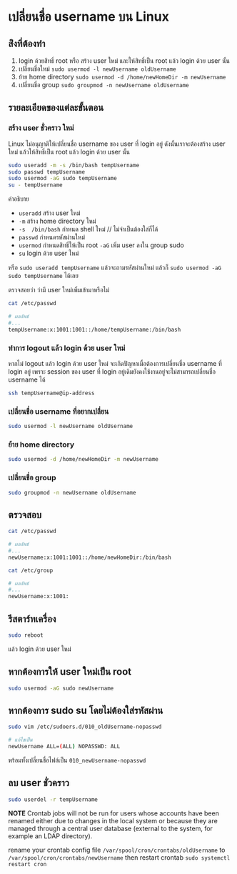 # เปลี่ยนชื่อ username บน Linux

## ส่ิงที่ต้องทำ
1. login ด้วยสิทธิ์ root หรือ สร้าง user ใหม่ และให้สิทธิ์เป็น root แล้ว login ด้วย user นั้น
1. เปลี่ยนชื่อใหม่ `sudo usermod -l newUsername oldUsername`
1. ย้าย home directory `sudo usermod -d /home/newHomeDir -m newUsername`
1. เปลี่ยนชื่อ group `sudo groupmod -n newUsername oldUsername`

## รายละเอียดของแต่ละขั้นตอน
### สร้าง user ชั่วคราว ใหม่
Linux ไม่อนุญาติให้เปลี่ยนชื่อ username ของ user ที่ login อยู่ ดังนั้นเราจะต้องสร้าง user ใหม่ แล้วให้สิทธิ์เป็น root แล้ว login ด้วย user นั้น

```bash
sudo useradd -m -s /bin/bash tempUsername
sudo passwd tempUsername
sudo usermod -aG sudo tempUsername
su - tempUsername
```
คำอธิบาย
- `useradd` สร้าง user ใหม่
- `-m` สร้าง home directory ใหม่
- `-s  /bin/bash` กำหนด shell ใหม่  // ไม่จำเป็นต้องใส่ก็ได้
- `passwd` กำหนดรหัสผ่านใหม่
- `usermod` กำหนดสิทธิ์ให้เป็น root `-aG` เพิ่ม user ลงใน group sudo
- `su` login ด้วย user ใหม่

หรือ `sudo useradd tempUsername` แล้วจะถามรหัสผ่านใหม่ แล้วก็ `sudo usermod -aG sudo tempUsername` ได้เลย

ตรวจสอยว่า ว่ามี user ใหม่เพิ่มเข้ามาหรือไม่
```bash
cat /etc/passwd

# ผลลัพธ์
#...
tempUsername:x:1001:1001::/home/tempUsername:/bin/bash
```

### ทำการ logout แล้ว login ด้วย user ใหม่

หากไม่ logout แล้ว login ด้วย user ใหม่ จะเกิดปัญหาเมื่อต้องการเปลี่ยนชื่อ username ที่ login อยู่
เพราะ session ของ user ที่ login อยู่เดิมยังคงใช้งานอยู่จะไม่สามารถเปลี่ยนชื่อ username ได้
```bash
ssh tempUsername@ip-address
```

### เปลี่ยนชื่อ username ที่อยากเปลี่ยน
```bash
sudo usermod -l newUsername oldUsername
```

### ย้าย home directory
```bash
sudo usermod -d /home/newHomeDir -m newUsername
```

### เปลี่ยนชื่อ group
```bash
sudo groupmod -n newUsername oldUsername
```

## ตรวจสอบ
```bash
cat /etc/passwd

# ผลลัพธ์
#...
newUsername:x:1001:1001::/home/newHomeDir:/bin/bash

cat /etc/group

# ผลลัพธ์
#...
newUsername:x:1001:
```

## รีสตาร์ทเครื่อง
```bash
sudo reboot
```
แล้ว login ด้วย user ใหม่

## หากต้องการให้ user ใหม่เป็น root
```bash
sudo usermod -aG sudo newUsername
```

## หากต้องการ sudo su โดยไม่ต้องใส่รหัสผ่าน
```bash
sudo vim /etc/sudoers.d/010_oldUsername-nopasswd

# แก้ไขเป็น
newUsername ALL=(ALL) NOPASSWD: ALL
```
พร้อมทั้งเปลี่ยนชื่อไฟล์เป็น `010_newUsername-nopasswd`

## ลบ user ชั่วคราว
```bash
sudo userdel -r tempUsername
```


**NOTE**
 Crontab jobs will not be run for users whose accounts have been renamed either due to changes in the local system or because they are managed through  a central user database (external to the system, for example an LDAP directory).

 rename your crontab config file 
`/var/spool/cron/crontabs/oldUsername` to `/var/spool/cron/crontabs/newUsername` then restart crontab `sudo systemctl restart cron`

